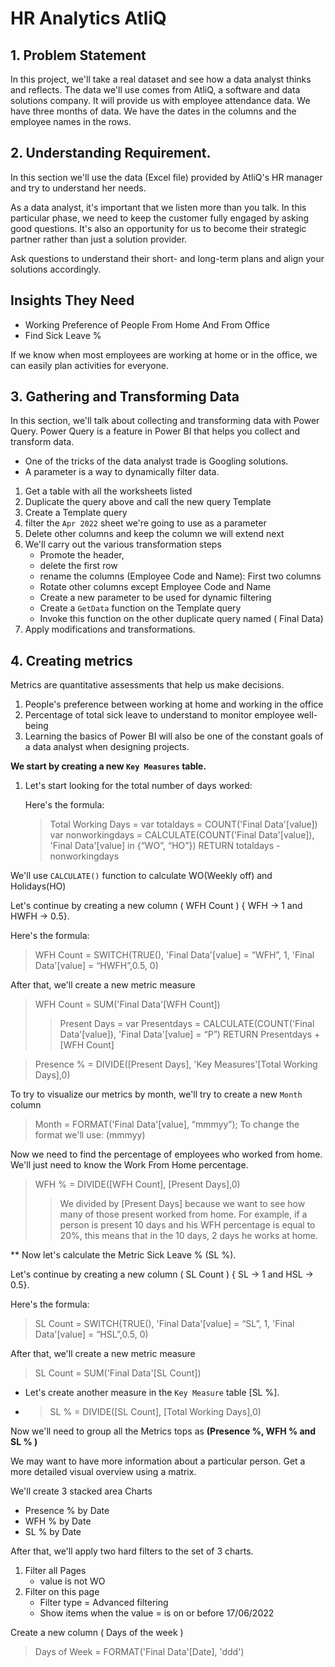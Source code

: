 # HR Analytics AtliQ

## **1. Problem Statement**

In this project, we'll take a real dataset and see how a data analyst thinks and reflects. The data we'll use comes from AtliQ, a software and data solutions company. It will provide us with employee attendance data. We have three months of data. We have the dates in the columns and the employee names in the rows.

## **2. Understanding Requirement.**

In this section we'll use the data (Excel file) provided by AtliQ's HR manager and try to understand her needs.

As a data analyst, it's important that we listen more than you talk. In this particular phase, we need to keep the customer fully engaged by asking good questions. It's also an opportunity for us to become their strategic partner rather than just a solution provider.

Ask questions to understand their short- and long-term plans and align your solutions accordingly.

## **Insights They Need**
 * Working Preference of People From Home And From Office
 * Find Sick Leave %

If we know when most employees are working at home or in the office, we can easily plan activities for everyone.

## **3. Gathering and Transforming Data**
In this section, we'll talk about collecting and transforming data with Power Query. Power Query is a feature in Power BI that helps you collect and transform data.

- One of the tricks of the data analyst trade is Googling solutions.
- A parameter is a way to dynamically filter data.

1. Get a table with all the worksheets listed
2. Duplicate the query above and call the new query Template
3. Create a Template query
4. filter the `Apr 2022` sheet we're going to use as a parameter
5. Delete other columns and keep the column we will extend next
6. We'll carry out the various transformation steps
   * Promote the header,
   * delete the first row
   * rename the columns (Employee Code and Name): First two columns 
   * Rotate other columns except Employee Code and Name
   * Create a new parameter to be used for dynamic filtering
   * Create a `GetData` function on the Template query
   * Invoke this function on the other duplicate query named ( Final Data)
7. Apply modifications and transformations.

## **4. Creating metrics**

Metrics are quantitative assessments that help us make decisions.

1. People's preference between working at home and working in the office
2. Percentage of total sick leave to understand to monitor employee well-being
3. Learning the basics of Power BI will also be one of the constant goals of a data analyst when designing projects.


**We start by creating a new `Key Measures` table.**

1. Let's start looking for the total number of days worked:

   Here's the formula:

   > Total Working Days =
   > var totaldays = COUNT('Final Data'[value])
   > var nonworkingdays = CALCULATE(COUNT('Final Data'[value]), 'Final Data'[value] in {“WO”, “HO”})
   > RETURN
   > totaldays - nonworkingdays

We'll use `CALCULATE()` function to calculate WO(Weekly off) and Holidays(HO)

Let's continue by creating a new column ( WFH Count ) { WFH -> 1 and HWFH -> 0.5}.

Here's the formula:

> WFH Count = SWITCH(TRUE(),
> 'Final Data'[value] = “WFH”, 1,
> 'Final Data'[value] = “HWFH”,0.5,
> 0)

After that, we'll create a new metric measure 

> WFH Count = SUM('Final Data'[WFH Count])
>
> > Present Days =
> > var Presentdays = CALCULATE(COUNT('Final Data'[value]), 'Final Data'[value] = “P”)
> > RETURN
> > Presentdays + [WFH Count]


> Presence % = DIVIDE([Present Days], 'Key Measures'[Total Working Days],0)

To try to visualize our metrics by month, we'll try to create a new `Month` column

> Month = FORMAT('Final Data'[value], “mmmyy”); To change the format we'll use: (mmmyy)

Now we need to find the percentage of employees who worked from home. We'll just need to know the Work From Home percentage.

> WFH % = DIVIDE([WFH Count], [Present Days],0)
>
> > We divided by [Present Days] because we want to see how many of those present worked from home. For example, if a person is present 10 days and his WFH percentage is equal to 20%, this means that in the 10 days, 2 days he works at home.

** Now let's calculate the Metric Sick Leave % (SL %).

Let's continue by creating a new column ( SL Count ) { SL -> 1 and HSL -> 0.5}.

Here's the formula:

> SL Count = SWITCH(TRUE(),
> 'Final Data'[value] = “SL”, 1,
> 'Final Data'[value] = “HSL”,0.5,
> 0)

After that, we'll create a new metric measure 

> SL Count = SUM('Final Data'[SL Count])

- Let's create another measure in the `Key Measure` table [SL %].
- > SL % = DIVIDE([SL Count], [Total Working Days],0)

Now we'll need to group all the Metrics tops as <strong>(Presence %, WFH % and SL % )</strong>

We may want to have more information about a particular person. Get a more detailed visual overview using a matrix.

We'll create 3 stacked area Charts
* Presence % by Date
* WFH % by Date
* SL % by Date

After that, we'll apply two hard filters to the set of 3 charts.

1. Filter all Pages
      * value is not WO
2. Filter on this page
      * Filter type =  Advanced filtering
      * Show items when the value = is on or before 17/06/2022

Create a new column ( Days of the week )

> Days of Week = FORMAT('Final Data'[Date], 'ddd')

